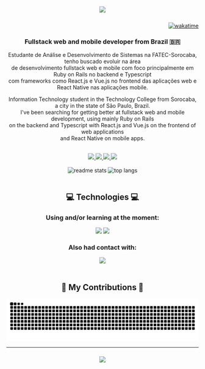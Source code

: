 <h1 align="center">
    <img src="https://readme-typing-svg.demolab.com?font=Press Start 2P&size=20&duration=2000&pause=1000&color=9343EE&center=true&vCenter=true&width=550&lines=Hi+there!;Welcome+to+my+GitHub+Page!" />
</h1>
<div align="right">

[![wakatime](https://wakatime.com/badge/user/8c427108-f3c9-4879-8b61-ed709c5e85bb.svg)](https://wakatime.com/@8c427108-f3c9-4879-8b61-ed709c5e85bb)

</div>
<h3 align="center">Fullstack web and mobile developer from Brazil 🇧🇷</h3>

<p align="center">Estudante de Análise e Desenvolvimento de Sistemas na FATEC-Sorocaba, tenho buscado evoluir na área<br> de desenvolvimento fullstack web e mobile com foco principalmente em Ruby on Rails no backend e Typescript<br> com frameworks como React.js e Vue.js no frontend das aplicações web e React Native nas aplicações mobile. </p>
<p align="center">Information Technology student in the Technology College from Sorocaba, a city in the state of São Paulo, Brazil.<br> I've been searching for getting better at fullstack web and mobile development, using mainly Ruby on Rails<br> on the backend and Typescript with React.js and Vue.js on the frontend of web applications <br>and React Native on mobile apps.  </p>
<br>

<div align="center"> 
<a href="mailto:dsbfelipe@outlook.com">
    <img src="https://img.shields.io/badge/Microsoft_Outlook-0078D4?style=for-the-badge&logo=microsoft-outlook&logoColor=white" />
  </a>
  <a href="https://gitlab.com/dsbfelipe" target="_blank">
    <img src="https://img.shields.io/badge/GitLab-330F63?style=for-the-badge&logo=gitlab&logoColor=white" target="_blank" />
  </a>
  <a href="https://linkedin.com/in/dsbfelipe" target="_blank">
    <img src="https://img.shields.io/badge/LinkedIn-0077B5?style=for-the-badge&logo=linkedin&logoColor=white" target="_blank" />
  </a>
  <a href="https://stackoverflow.com/users/22372512/dsbfelipe" target="_blank">
    <img src="https://img.shields.io/badge/Stack_Overflow-FE7A16?style=for-the-badge&logo=stack-overflow&logoColor=white" target="_blank" />
  </a>
</div>
<br>


 <div width="900" align="center">
  <img width=390 src="https://github-readme-stats.vercel.app/api?username=dsbfelipe&count_private=true&show_icons=true&theme=github_dark&rank_icon=github&border_radius=10" alt="readme stats" />
  <img width=350 src="https://github-readme-stats.vercel.app/api/top-langs/?username=dsbfelipe&langs_count=8&layout=compact&theme=github_dark&border_radius=10&size_weight=0.5&count_weight=0.5&exclude_repo=github-readme-stats" alt="top langs" />
</div>

<br>




 
<h2 align="center">💻 Technologies 💻</h2>

<div align="center">
    <h3>Using and/or learning at the moment:</h3>
    <img src="https://skillicons.dev/icons?i=git,github,html,css,javascript,bootstrap,firebase,jquery,sass,react,tailwind" />
    <img src="https://skillicons.dev/icons?i=redux,d3,postgresql,nodejs,express,mongo,ruby,rails,rabbitmq,ts,elixir" /><br>
    <h3>Also had contact with:</h3>
    <img src="https://skillicons.dev/icons?i=c,cs,dotnet,java,mysql" />
</div>

<br/>

<div align="center">
  <h2>🐍 My Contributions 🐍</h2>
  <picture>
  <source media="(prefers-color-scheme: dark)" srcset="https://raw.githubusercontent.com/dsbfelipe/dsbfelipe/output/github-contribution-grid-snake-dark.svg" />
  <source media="(prefers-color-scheme: light)" srcset="https://raw.githubusercontent.com/dsbfelipe/dsbfelipe/output/github-contribution-grid-snake.svg" />
  <img alt="github-snake" src="https://raw.githubusercontent.com/dsbfelipe/dsbfelipe/output/github-contribution-grid-snake.svg" />
</picture>
  
  <br/>
</div>
<hr>

<h3 align="center">
    <img src="https://readme-typing-svg.demolab.com?font=Press Start 2P&size=20&duration=2000&pause=1000&color=9343EE&center=true&vCenter=true&width=550&lines=Thank+you+for+visiting!;Get+in+touch+on+LinkedIn!">
</h3>


